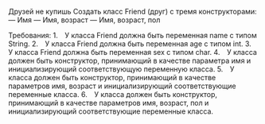 Друзей не купишь
Создать класс Friend (друг) с тремя конструкторами:
— Имя
— Имя, возраст
— Имя, возраст, пол


Требования:
1. У класса Friend должна быть переменная name с типом String.
2. У класса Friend должна быть переменная age с типом int.
3. У класса Friend должна быть переменная sex с типом char.
4. У класса должен быть конструктор, принимающий в качестве параметра имя и инициализирующий соответствующую переменную класса.
5. У класса должен быть конструктор, принимающий в качестве параметров имя, возраст и инициализирующий соответствующие переменные класса.
6. У класса должен быть конструктор, принимающий в качестве параметров имя, возраст, пол и инициализирующий соответствующие переменные класса.